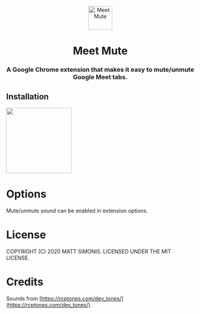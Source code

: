 <p align="center">
<img src="https://raw.githubusercontent.com/mattsimonis/meet-mute/master/logo.png" alt="Meet Mute" style="max-width:100%;" width="64" height="64">
</p>

<h1 align="center">Meet Mute</h1>
<h3 align="center">A Google Chrome extension that makes it easy to mute/unmute Google Meet tabs.</h3>

## Installation

[<img src="install.png" width="175px">][webstore-url]

[webstore-url]: https://chrome.google.com/webstore/detail/meet-mute/dkgoclojlihiolngeagmhkjiglmoeeic

# Options

Mute/unmute sound can be enabled in extension options.

# License

COPYRIGHT (C) 2020 MATT SIMONIS. LICENSED UNDER THE MIT LICENSE.

# Credits

Sounds from [https://rcptones.com/dev_tones/](https://rcptones.com/dev_tones/).

